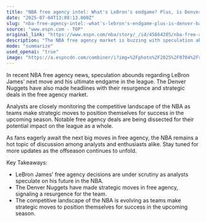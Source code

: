 ```yaml
---
title: "NBA free agency intel: What's LeBron's endgame? Plus, is Denver back?"
date: "2025-07-04T13:08:13.000Z"
slug: "nba-free-agency-intel:-what's-lebron's-endgame-plus-is-denver-back"
source: "www.espn.com - TOP"
original_link: "https://www.espn.com/nba/story/_/id/45664205/nba-free-agency-lebron-next-move-denver-deals-more-intel"
description: "The NBA free agency market is buzzing with speculation about LeBron James' next move and the Denver Nuggets' strategic deals. Analysts are closely monitoring the competitive landscape as teams position themselves for success in the upcoming season. Notable free agency deals are being analyzed for their potential impact on the league. Fans are eagerly awaiting more updates as the offseason unfolds."
mode: "summarize"
used_openai: "true"
image: "https://a.espncdn.com/combiner/i?img=%2Fphoto%2F2025%2F0704%2Fr1514676_1296x729_16%2D9.jpg"
---
```


In recent NBA free agency news, speculation abounds regarding LeBron James' next move and his ultimate endgame in the league. The Denver Nuggets have also made headlines with their resurgence and strategic deals in the free agency market. 

Analysts are closely monitoring the competitive landscape of the NBA as teams make strategic moves to position themselves for success in the upcoming season. Notable free agency deals are being dissected for their potential impact on the league as a whole. 

As fans eagerly await the next big moves in free agency, the NBA remains a hot topic of discussion among analysts and enthusiasts alike. Stay tuned for more updates as the offseason continues to unfold. 

Key Takeaways:
- LeBron James' free agency decisions are under scrutiny as analysts speculate on his future in the NBA.
- The Denver Nuggets have made strategic moves in free agency, signaling a resurgence for the team.
- The competitive landscape of the NBA is evolving as teams make strategic moves to position themselves for success in the upcoming season.
